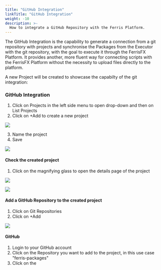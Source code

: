 ```yaml
---
title: "GitHub Integration"
linkTitle: "GitHub Integration"
weight: -10
description: >-
  How to integrate a GitHub Repository with the Ferris Platform.
---
```


The GitHub Integration is the capability to generate a connection from a git repository with projects and synchronise the Packages from the Executor with the git repository, with the goal to execute it through the FerrisFX Platform. It provides another, more fluent way for connecting scripts with the FerrisFX Platform without the necessity to upload files directly to the platform.

A new Project will be created to showcase the capabilty of the git integration:

### GitHub Integration

1. Click on Projects in the left side menu to open drop-down and then on List Projects
2. Click on +Add to create a new project

![](/images/create_project_git_int.png)

3. Name the project
4. Save

![](/images/git_int_created_project.png)

#### Check the created project

1. Click on the magnifying glass to open the details page of the project

![](/images/loupe_git_created_project.png)

![](/images/git_project_details_page.png)

#### Add a GitHub Repository to the created project

1. Click on Git Repositories
2. Click on +Add 

![](/images/add_git_repo.png)

#### GitHub

1. Login to your GitHub account
2. Click on the Repository you want to add to the project, in this use case "ferris-packages"
3.  Click on the 

